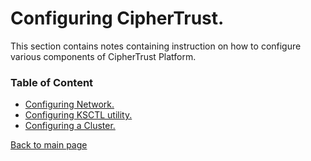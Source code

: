# Configuring CipherTrust.

This section contains notes containing instruction on how to configure various components of CipherTrust Platform.

### Table of Content

+ [Configuring Network.](CT_network_configuration.md)
+ [Configuring KSCTL utility.](CT_ksctl_configuration.md)
+ [Configuring a Cluster.](CT_clustering.md)

[Back to main page](../README.md)

